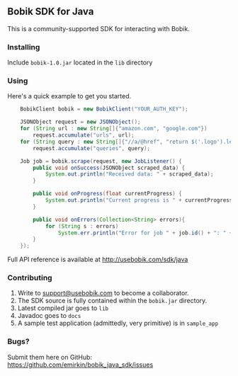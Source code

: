 ## Bobik SDK for Java

This is a community-supported SDK for interacting with Bobik.

### Installing

Include `bobik-1.0.jar` located in the `lib` directory


### Using
Here's a quick example to get you started.

```java
    BobikClient bobik = new BobikClient("YOUR_AUTH_KEY");

    JSONObject request = new JSONObject();
    for (String url : new String[]{"amazon.com", "google.com"})
        request.accumulate("urls", url);
    for (String query : new String[]{"//a/@href", "return $('.logo').length"})
        request.accumulate("queries", query);

    Job job = bobik.scrape(request, new JobListener() {
        public void onSuccess(JSONObject scraped_data) {
            System.out.println("Received data: " + scraped_data);
        }

        public void onProgress(float currentProgress) {
            System.out.println("Current progress is " + currentProgress*100 + "%");
        }

        public void onErrors(Collection<String> errors){
            for (String s : errors)
                System.err.println("Error for job " + job.id() + ": " + s);
        }
    });
```

Full API reference is available at http://usebobik.com/sdk/java

### Contributing

1. Write to support@usebobik.com to become a collaborator.
2. The SDK source is fully contained within the `bobik.jar` directory.
3. Latest compiled jar goes to `lib`
4. Javadoc goes to `docs`
5. A sample test application (admittedly, very primitive) is in `sample_app`

### Bugs?
Submit them here on GitHub: https://github.com/emirkin/bobik_java_sdk/issues